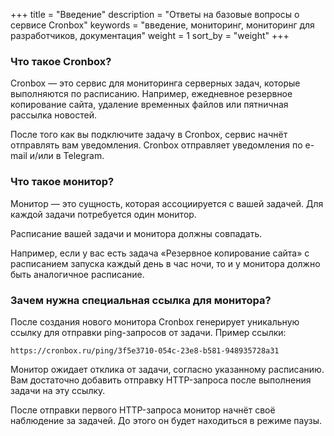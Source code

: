 +++
title = "Введение"
description = "Ответы на базовые вопросы о сервисе Cronbox"
keywords = "введение, мониторинг, мониторинг для разработчиков, документация"
weight = 1
sort_by = "weight"
+++

### Что такое Cronbox?

Cronbox — это сервис для мониторинга серверных задач, которые выполняются по расписанию. 
Например, ежедневное резервное копирование сайта, удаление временных файлов или пятничная рассылка новостей. 

После того как вы подключите задачу в Cronbox, сервис начнёт отправлять вам уведомления.
Cronbox отправляет уведомления по e-mail и/или в Telegram.

### Что такое монитор?

Монитор — это сущность, которая ассоциируется с вашей задачей. Для каждой задачи потребуется один монитор.
 
Расписание вашей задачи и монитора должны совпадать.
  
Например, если у вас есть задача «Резервное копирование сайта» с расписанием запуска каждый день в час ночи, 
то и у монитора должно быть аналогичное расписание.

### Зачем нужна специальная ссылка для монитора?

После создания нового монитора Cronbox генерирует уникальную ссылку для отправки 
ping-запросов от задачи. Пример ссылки:

```
https://cronbox.ru/ping/3f5e3710-054c-23e8-b581-948935728a31
```

Монитор ожидает отклика от задачи, согласно указанному расписанию. 
Вам достаточно добавить отправку HTTP-запроса после выполнения задачи на эту ссылку.

После отправки первого HTTP-запроса монитор начнёт своё наблюдение за задачей. До этого
он будет находиться в режиме паузы.
